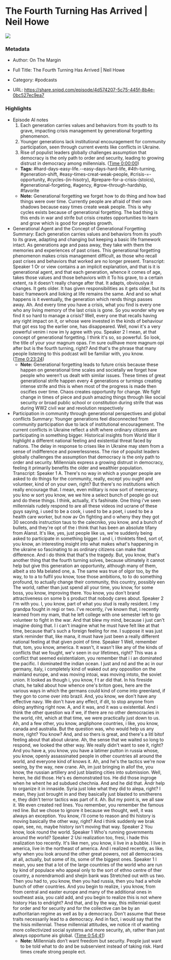 # The Fourth Turning Has Arrived | Neil Howe

![](https://wsrv.nl/?url=https%3A%2F%2Fmegaphone.imgix.net%2Fpodcasts%2F701a8bb0-75e0-11eb-b1ed-cb043298ccf9%2Fimage%2F949b2d45918655f72a47e223b6a9a4ba.jpg%3Fixlib%3Drails-4.3.1%26max-w%3D3000%26max-h%3D3000%26fit%3Dcrop%26auto%3Dformat%2Ccompress&w=100&h=100)

### Metadata

- Author: On The Margin
- Full Title: The Fourth Turning Has Arrived | Neil Howe
- Category: #podcasts



- URL: https://share.snipd.com/episode/4d574207-5c75-445f-8b4e-0bc527ec9ea7

### Highlights

- Episode AI notes
  1. Each generation carries values and behaviors from its youth to its grave, impacting crisis management by generational forgetting phenomenon.
  2. Younger generations lack institutional encouragement for community participation, seen through current events like conflicts in Ukraine.
  3. Rise of populist leaders globally challenges assumption that democracy is the only path to order and security, leading to growing distrust in democracy among millennials. ([Time 0:00:00](https://share.snipd.com/episode-takeaways/b1b91364-c75f-4b8f-b6fc-242f9e78bf35))
    - **Tags:** #hard-days-easy-life.--easy-days-hard-life, #4th-turning, #generation-shift, #easy-times-creat-weak-people, #crisis-=-opportunity, #cycles-(in-hisotry), #prepare-for-a-crisis-(stoics), #generational-forgeting, #agency, #grow-through-hardship, #favorite
    - **Note:** Generational forgetting we forget how to do thing and how bad things were over time. Currently people are afraid of their own shadows because easy times create weak people. This is why cycles exists because of generational forgetting. The bad thing is this ends in war and strife but crisis creates opportunities to learn and grow which is good for peoples growth.
- Generational Agent and the Concept of Generational Forgetting
  Summary:
  Each generation carries values and behaviors from its youth to its grave, adapting and changing but keeping a basic life framework intact.
  As generations age and pass away, they take with them the memories and experiences of past crises. This generational forgetting phenomenon makes crisis management difficult, as those who recall past crises and behaviors that worked are no longer present.
  Transcript:
  Speaker 1
  Or or view contains a an implicit explanation, and that is it is generational agent, and that each generation, whence it comes of age, takes those values and those behaviors with it To his grave, to a certain extent, ra it doesn't really change after that. It adapts, obviouslya it changes. It gets older. It has given responsibilities as it gets older, but its basic framework and lioking at life remains the same. And and so what happens is it eventually, the generation which rends things passes away. Ah. And every time you have a crisis, what you find is every one who any living memory of the last crisis is gone. So you wonder why we find it so hard to manage a crisis? Well, every one that recalls having any right impact on it, or whose were invested in the kinds of behaviour that got ess tog the earlier one, has disappeared. Well, nowi it's a very powerful venim i now im ly agree with you.
  Speaker 2
  I mean, at that concept of generational forgetting. I think it's so, so powerful. So look, the title of your your magnum opas. I'm sure oullhave more magnum opi after but is the fourth turning, right? And that's the phrase that many people listening to this podcast will be familiar with, you know. ([Time 0:23:24](https://share.snipd.com/snip/adc754de-9155-4482-8fcf-6407ffcd20d5))
    - **Note:** Generational forgetting leads to future crisis because these happen on generational time scales and societally we forget how people who weren’t us dealt with similar issues. These times of great generational strife happen every 4 generations or turnings creating intense strife and this is when most of the progress is made then oscifies over time. Chaos creates opportunity for change. We fight change in times of piece and push amazing things through like social security or broad public school or constitution during strife that was during WW2 civil war and revolution respectively
- Participation in community through generational perspectives and global conflicts
  Summary:
  Younger generations feel disconnected from community participation due to lack of institutional encouragement.
  The current conflicts in Ukraine reflect a shift where ordinary citizens are participating in something bigger. Historical insights from World War II highlight a different national feeling and existential threat faced by nations.
  The delay in response to crises like in Ukraine may stem from a sense of indifference and powerlessness.
  The rise of populist leaders globally challenges the assumption that democracy is the only path to order and security.
  Millennials express a growing distrust in democracy, feeling it primarily benefits the older and wealthier population.
  Transcript:
  Speaker 1
  A. There's no way in which a younger people are asked to do things for the community, really, except you ought and volunteer, kind of on your own, right? But there's no institutions which really encourage that. I mean, even military is now sort of mercenary, you kno w sort you know, we we hire a select bunch of people go out and do these things. I think, actually, it's fashinate. One thing i've seen millennials rudely respond to are all these videos ind ucrane of these guys saying, i used to be a cook, i used to be a poet, i used to be a health care worker, but now av On fighting and o wheny they they got 30 seconds instruction taus to the calecniko, you know, and a bunch of bullets, and they're opt of the i think that has been an absolute tifany from Alanst. It's like, yes, just people like us, we're suddenly being asked to participate in something bigger. I and i, i thinktets fited, sort of, you know, an interesting insight into what makes what's happening in the ukraine so fascinating to as ordinary citizens can make that difference. And i do think that that's the tragedy. But, you know, that's another thing that the fourth turning solves, because ultimately it cannot help but give this generation an opportunity, although many of them, albeit a sto Ma belated one, a. The same was true of olgor too, by the way, to to a to fulfil you know, tose those ambitions, to to do something profound, to actually change their community, this country, possibly een The world, rather than just spend all your time, you know, for some boss, you know, improving there. You know, you don't brand attractiveness on some b s product that nobody cares about.
  Speaker 2
  I'm with you. I, you know, part of what you stud is really resident. I my grandpa fought in regi or two. I've recently, i've known that, i recently learned from my mam, that he left college with one semester left to go volunteer to fight in the war. And that blew my mind, because i just can't imagine doing that. I i can't imagine what he must have felt like at that time, because that's such a foreign feeling for me. I suppose it was just stark reminder that, like mana, it must have just been a really different national feeling at that given point of time.
  Speaker 1
  Well, remember that, tom, you know, america. It wasn't, it wasn't like any of the kinds of conflicts that we fought, we'v seen in our lifetimes, right? This was a conflict that seemed existentialom, you remember that i i an dominated the pacific. I dominated the indian ocean. I just and nd and the ac in our germany, italy, i completely kind of waked out any opposition on the mainland europe, and was moving intoai, was moving intoto, the soviet union. It looked as though i, you know, f t ar did that. In his fireside chats, he talkd about how whence one's briton goes, here are the various ways in which the germans could kind of come into greenland, if they gon to come over into brazil. And, you know, we don't have any effective navy. We don't have any effect, if dit, to stop anyone from doing anything right now. A, and it was, and it was u existential. And i think the other question wa if we, if there are no other democracies in the world, riht, which at that time, we were practically just down to us. Ah, and a few other, you know, angliphone countries, i like, you know, canada and australia. But the question was, who would help us any more, right? You know? And, and so thers is great, and there's a litl bitof feeling about that about ukrane. Ah, the sense that we waited so long to respond, we looked the other way. We really didn't want to see it, right? And you have a, you know, you have a latimer putton in russia whose, you know, openly assassinated people in other countries all around the world, and everyone kind of knows it. Ah, and he's the tactics we're now seeing, by the way, new crane. Ah, im just bringing in allof the, you know, the russian artillery and just blasting cities into submission. Well, heren, he did those. He's es demonstrated tos. He did those ingroge when he whent he ad subdued chechnia. And and he did that. Andr help to organize it in innaside. Syria just loke what they did to alepa, right? I mean, they just brought in and they basically just blasted to smitherens e, they didn't terror tactics was part of it. Ah. But my point is, we all saw it. We even created red lines. You remember, you remember the famous red line. But we chose to ignore it because we thought, well, it was always an exception. You know, i'll come to reason and thi history is moving basically the other way, right? And i think suddenly we brak opan, see, no, maybe history isn't moving that way.
  Speaker 2
  You know, look round the world.
  Speaker 1
  Who's running governments around the world?
  Speaker 2
  Usi realization too, fresi, i hade this realization too recently. It's like men, you know, ii live in a bubble. I live in america, live in the northeast of america. And i realized recently, as like, why when you look around the other great powers, not all democracies at all, actually, but some of its, some of the biggest ones.
  Speaker 1
  I mean, you see that a lot of the large countries of the world who are run by kind of populace who appeal only to the sort of ethno centre of ther country, a norendramodi and shejin bank was Stretched out with us two. Then you had to, you know, then you had russia, then you had a whole bunch of other countries. And you begin to realize, i you know, from from central and easter europe and many of the additional ones in southeast asia, you cald add, and you begin to realize this is not where history Has to endright? And that, and by the way, this millennial quest for order and for security and for the collective can be by an authoritarian regime as well as by a democracy. Don't assume that these traits necessarily lead to a democracy. And in fact, i would say that the the hisis millennial. These millennial attitudes, we notice rit of wanting more collectivized social systems and more security, ah, rather than just always opportune ais global. ([Time 0:54:41](https://share.snipd.com/snip/8dd825a6-56b2-4d3f-ab6c-7bfb32635ea2))
    - **Note:** Millennials don’t want freedom but security. People just want to be told what to do and be subservient instead of taking risk. Hard times creafe strong people ect.
